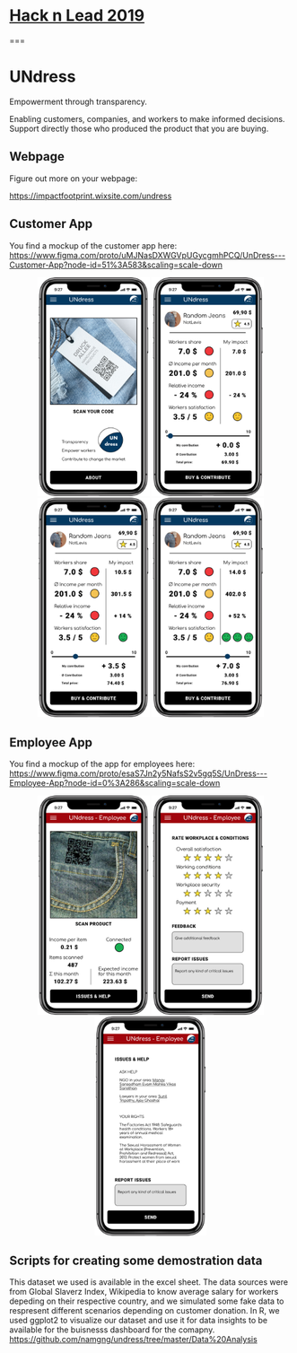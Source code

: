 # [Hack n Lead 2019](https://womenplusplus.ch/hacknlead)

===

# UNdress
Empowerment through transparency.

Enabling customers, companies, and workers to make informed decisions. Support directly those who produced the product that you are buying.
 


## Webpage
Figure out more on your webpage: 

https://impactfootprint.wixsite.com/undress


## Customer App
You find a mockup of the customer app here:
https://www.figma.com/proto/uMJNasDXWGVpUGycgmhPCQ/UnDress---Customer-App?node-id=51%3A583&scaling=scale-down

<p align="center">
  <img src="/Screenshots%20UNdress%20App/1_UNdress.png" width="200" title="UNdress start page">
  <img src="/Screenshots%20UNdress%20App/2_UNdress.png" width="200" title="UNdress dashboard 1">
  <img src="/Screenshots%20UNdress%20App/3_UNdress.png" width="200" title="UNdress dashboard 2">
  <img src="/Screenshots%20UNdress%20App/4_UNdress.png" width="200" title="UNdress dashboard 3">
</p>

## Employee App
You find a mockup of the app for employees here:
https://www.figma.com/proto/esaS7Jn2y5NafsS2v5gq5S/UnDress---Employee-App?node-id=0%3A286&scaling=scale-down

<p align="center">
  <img src="/Screenshots%20UNdress%20App/1_UNdress_Employee.png" width="200" title="UNdress employee start page">
  <img src="/Screenshots%20UNdress%20App/2_UNdress_Employee.png" width="200" title="UNdress employee dashboard 1">
  <img src="/Screenshots%20UNdress%20App/3_UNdress_Employee.png" width="200" title="UNdress employee dashboard 2">
</p>


## Scripts for creating some demostration data
This dataset we used is available in the excel sheet.
The data sources were from Global Slaverz Index, Wikipedia to know average salary for workers depeding on their respective country, and we simulated some fake data to respresent different scenarios depending on customer donation. 
In R, we used ggplot2 to visualize our dataset and use it for data insights to be available for the buisnesss dashboard for the comapny.
https://github.com/namgng/undress/tree/master/Data%20Analysis

